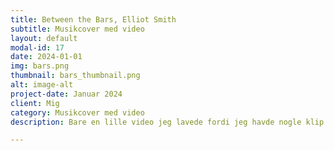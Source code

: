 ```yaml
---
title: Between the Bars, Elliot Smith
subtitle: Musikcover med video
layout: default
modal-id: 17
date: 2024-01-01
img: bars.png
thumbnail: bars_thumbnail.png
alt: image-alt
project-date: Januar 2024
client: Mig
category: Musikcover med video
description: Bare en lille video jeg lavede fordi jeg havde nogle klip der gjorde mig glad at kigge på. 

---
```

